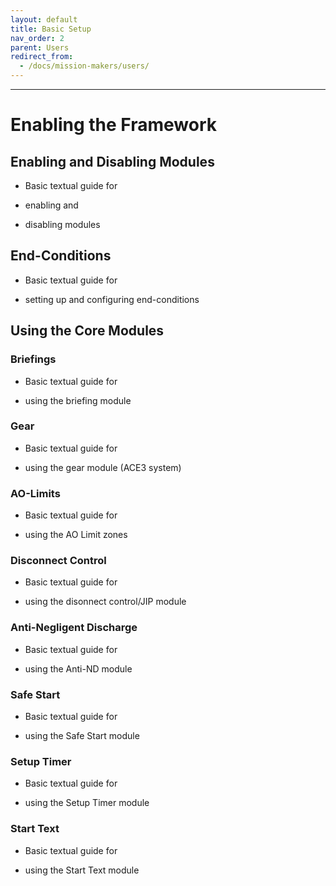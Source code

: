 ```yaml
---
layout: default
title: Basic Setup
nav_order: 2
parent: Users
redirect_from: 
  - /docs/mission-makers/users/
---
```


---

# Enabling the Framework

## Enabling and Disabling Modules

* Basic textual guide for

* enabling and

* disabling modules

## End-Conditions

* Basic textual guide for

* setting up and configuring end-conditions

## Using the Core Modules

### Briefings

* Basic textual guide for

* using the briefing module

### Gear

* Basic textual guide for

* using the gear module (ACE3 system)

### AO-Limits

* Basic textual guide for

* using the AO Limit zones

### Disconnect Control

* Basic textual guide for

* using the disonnect control/JIP module

### Anti-Negligent Discharge

* Basic textual guide for

* using the Anti-ND module

### Safe Start

* Basic textual guide for

* using the Safe Start module

### Setup Timer

* Basic textual guide for

* using the Setup Timer module

### Start Text

* Basic textual guide for

* using the Start Text module
